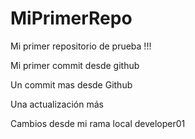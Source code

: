 # MiPrimerRepo
Mi primer repositorio de prueba !!!

Mi primer commit desde github

Un commit mas desde Github

Una actualización más

Cambios desde mi rama local developer01
